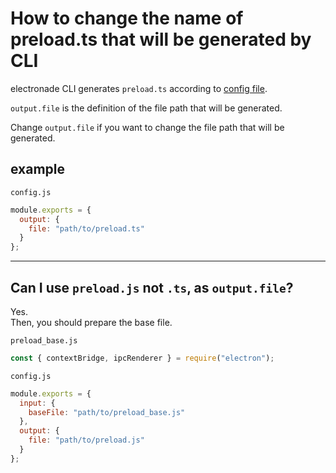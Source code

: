 # How to change the name of preload.ts that will be generated by CLI

electronade CLI generates `preload.ts` according to [config file](#/md/config_file).

`output.file` is the definition of the file path that will be generated.

Change `output.file` if you want to change the file path that will be generated.

## example
`config.js`
``` javascript
module.exports = {
  output: {
    file: "path/to/preload.ts"
  }
};
```
***

## Can I use `preload.js` not `.ts`, as `output.file`?

Yes.  
Then, you should prepare the base file.

`preload_base.js`
``` javascript
const { contextBridge, ipcRenderer } = require("electron");

```

`config.js`
``` javascript
module.exports = {
  input: {
    baseFile: "path/to/preload_base.js"
  },
  output: {
    file: "path/to/preload.js"
  }
};
```
